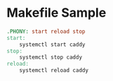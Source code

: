 # Makefile Sample

```Makefile
.PHONY: start reload stop
start:
	systemctl start caddy
stop:
	systemctl stop caddy
reload:
	systemctl reload caddy
```
